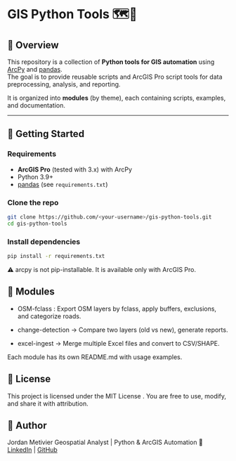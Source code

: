 # GIS Python Tools 🗺️🐍

## 📌 Overview
This repository is a collection of **Python tools for GIS automation** using  
[ArcPy](https://pro.arcgis.com/en/pro-app/arcpy/) and [pandas](https://pandas.pydata.org/).  
The goal is to provide reusable scripts and ArcGIS Pro script tools for data preprocessing, analysis, and reporting.  

It is organized into **modules** (by theme), each containing scripts, examples, and documentation.  

---

## 🚀 Getting Started

### Requirements
- **ArcGIS Pro** (tested with 3.x) with ArcPy
- Python 3.9+  
- [pandas](https://pandas.pydata.org/) (see `requirements.txt`)

### Clone the repo
```bash
git clone https://github.com/<your-username>/gis-python-tools.git
cd gis-python-tools
```

### Install dependencies
```bash
pip install -r requirements.txt
```
⚠️ arcpy is not pip-installable. It is available only with ArcGIS Pro.

## 🔧 Modules

- OSM-fclass : Export OSM layers by fclass, apply buffers, exclusions, and categorize roads.

- change-detection → Compare two layers (old vs new), generate reports.

- excel-ingest → Merge multiple Excel files and convert to CSV/SHAPE.

Each module has its own README.md with usage examples.

## 📜 License

This project is licensed under the MIT License
.
You are free to use, modify, and share it with attribution.

## 👤 Author

Jordan Metivier
Geospatial Analyst | Python & ArcGIS Automation
🔗 [LinkedIn](https://www.linkedin.com/in/jordan-m-52b404a5/)
 | [GitHub](https://github.com/jmetivier-gis/)
